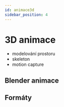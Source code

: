 ```yaml
---
id: animace3d
sidebar_position: 4
---
```


# 3D animace

- modelování prostoru
- skeleton
- motion capture

## Blender animace

## Formáty
